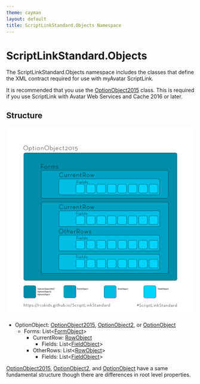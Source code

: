 ```yaml
---
theme: cayman
layout: default
title: ScriptLinkStandard.Objects Namespace
---
```


# ScriptLinkStandard.Objects

The ScriptLinkStandard.Objects namespace includes the classes that define the XML contract required for use with myAvatar ScriptLink.

It is recommended that you use the [OptionObject2015](optionobject2015.md) class. This is required if you use ScriptLink with Avatar Web Services and Cache 2016 or later.

## Structure

![OptionObject2015 Structure](./images/ScriptLinkStandard.Objects.png)

* OptionObject: [OptionObject2015](optionobject2015.md), [OptionObject2](optionobject2.md), or [OptionObject](optionobject.md)
  * Forms: List<[FormObject](formobject.md)>
    * CurrentRow: [RowObject](fowobject.md)
      * Fields: List<[FieldObject](fieldobject.md)>
    * OtherRows: List<[RowObject](rowobject.md)>
      * Fields: List<[FieldObject](fieldobject.md)>

[OptionObject2015](optionobject2015.md), [OptionObject2](optionobject2.md), and [OptionObject](optionobject.md) have a same fundamental structure though there are differences in root level properties.
